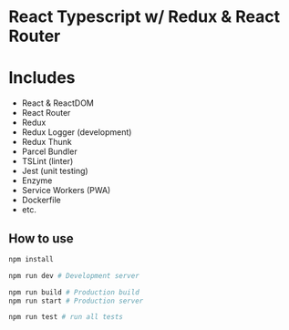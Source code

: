 # React Typescript w/ Redux & React Router

# Includes

- React & ReactDOM
- React Router
- Redux
- Redux Logger (development)
- Redux Thunk
- Parcel Bundler
- TSLint (linter)
- Jest (unit testing)
- Enzyme
- Service Workers (PWA)
- Dockerfile
- etc.

## How to use

```bash
npm install

npm run dev # Development server

npm run build # Production build
npm run start # Production server

npm run test # run all tests
```
